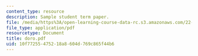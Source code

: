 ```yaml
---
content_type: resource
description: Sample student term paper.
file: /media/https%3A/open-learning-course-data-rc.s3.amazonaws.com/22-314j-structural-mechanics-in-nuclear-power-technology-fall-2006/10f77255475218a8604d769c865f44b6_doro.pdf
file_type: application/pdf
resourcetype: Document
title: doro.pdf
uid: 10f77255-4752-18a8-604d-769c865f44b6
---
```

